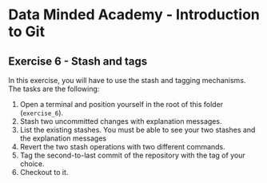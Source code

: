 # Data Minded Academy - Introduction to Git
## Exercise 6 - Stash and tags
In this exercise, you will have to use the stash and tagging mechanisms. The tasks are the following:

1. Open a terminal and position yourself in the root of this folder (`exercise_6`).
2. Stash two uncommitted changes with explanation messages.
3. List the existing stashes. You must be able to see your two stashes and the explanation messages
4. Revert the two stash operations with two different commands.
5. Tag the second-to-last commit of the repository with the tag of your choice.
6. Checkout to it.